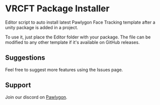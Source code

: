 # VRCFT Package Installer
Editor script to auto install latest Pawlygon Face Tracking template after a unity package is added in a project. 

To use it, just place the Editor folder with your package. The file can be modified to any other template if it's available on GitHub releases.

## Suggestions
Feel free to suggest more features using the Issues page.

## Support
Join our discord on [Pawlygon](https://discord.com/invite/pZew3JGpjb).